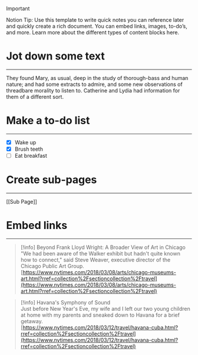> [!important]  
> Notion Tip: Use this template to write quick notes you can reference later and quickly create a rich document. You can embed links, images, to-do’s, and more. Learn more about the different types of content blocks here.  

# Jot down some text

---

They found Mary, as usual, deep in the study of thorough-bass and human nature; and had some extracts to admire, and some new observations of threadbare morality to listen to. Catherine and Lydia had information for them of a different sort.

# Make a to-do list

---

- [x] Wake up
- [x] Brush teeth
- [ ] Eat breakfast

# Create sub-pages

---

[[Sub Page]]

# Embed links

---

> [!info] Beyond Frank Lloyd Wright: A Broader View of Art in Chicago  
> "We had been aware of the Walker exhibit but hadn't quite known how to connect," said Steve Weaver, executive director of the Chicago Public Art Group.  
> [https://www.nytimes.com/2018/03/08/arts/chicago-museums-art.html?rref=collection%2Fsectioncollection%2Ftravel](https://www.nytimes.com/2018/03/08/arts/chicago-museums-art.html?rref=collection%2Fsectioncollection%2Ftravel)  

> [!info] Havana's Symphony of Sound  
> Just before New Year's Eve, my wife and I left our two young children at home with my parents and sneaked down to Havana for a brief getaway.  
> [https://www.nytimes.com/2018/03/12/travel/havana-cuba.html?rref=collection%2Fsectioncollection%2Ftravel](https://www.nytimes.com/2018/03/12/travel/havana-cuba.html?rref=collection%2Fsectioncollection%2Ftravel)